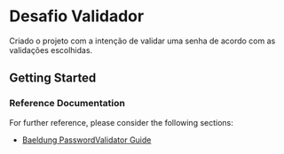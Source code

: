 # Desafio Validador

Criado o projeto com a intenção de validar uma senha de acordo com as validações escolhidas.

## Getting Started

### Reference Documentation
For further reference, please consider the following sections:

* [Baeldung PasswordValidator Guide](https://www.baeldung.com/java-passay)
